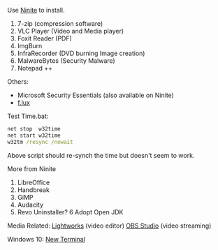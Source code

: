 Use [Ninite](https://ninite.com) to install.
1. 7-zip (compression software)
2. VLC Player (Video and Media player)
3. Foxit Reader (PDF)
4. ImgBurn
5. InfraRecorder (DVD burning Image creation)
6. MalwareBytes (Security Malware)
7. Notepad ++ 

Others:
- Microsoft Security Essentials (also available on Ninite)
- [f.lux](https://justgetflux.com) 

Test Time.bat:
```bat
net stop  w32time
net start w32time
w32tm /resync /nowait 
```
Above script should re-synch the time but doesn't seem to work. 

More from Ninite 
1. LibreOffice
2. Handbreak
3. GiMP
4. Audacity
5. Revo Uninstaller?
6  Adopt Open JDK


Media Related:
[Lightworks](https://www.lwks.com) (video editor)
[OBS Studio](https://obsproject.com) (video streaming)

Windows 10:
[New Terminal](https://www.microsoft.com/en-us/p/windows-terminal-preview/9n0dx20hk701?activetab=pivot:overviewtab)
